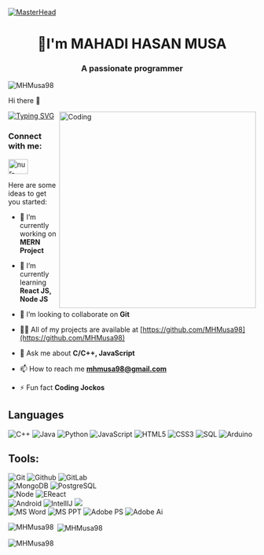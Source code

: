 <!---
MHMusa98/MHMusa98 is a ✨ special ✨ repository because its `README.md` (this file) appears on your GitHub profile.
You can click the Preview link to take a look at your changes.
--->
[![MasterHead](https://mir-s3-cdn-cf.behance.net/project_modules/max_1200/79731568097599.5b50bca477735.jpg)](https://MHMusa98.io)
<h1 align="center">👀I'm MAHADI HASAN MUSA</h1>
<h3 align="center">A passionate programmer</h3>
<p align="left"> <img src="https://komarev.com/ghpvc/?username=MHMusa98&label=Profile%20views&color=0e75b6&style=flat" alt="MHMusa98" /> </p>
Hi there 👋


[![Typing SVG](https://readme-typing-svg.herokuapp.com?font=Inter&weight=700&pause=1000&width=435&lines=MAHADI+HASAN+MUSA;Let's+do+something+new)](https://git.io/typing-svg)
<img align="right" alt="Coding" width="400" src="https://uploads-ssl.webflow.com/61ebe5f773be1acd620f8208/61fa3997c8a7f531e18d4e67_man-coding-on-laptop.gif">
<h3 align="left">Connect with me:</h3>
<p align="left">
<a href="https://linkedin.com/in/mahadi-hasan-musa-6209ab17b" target="blank"><img align="center" src="https://raw.githubusercontent.com/rahuldkjain/github-profile-readme-generator/master/src/images/icons/Social/linked-in-alt.svg" alt="nur-nahian" height="30" width="40" /></a>
</p>
Here are some ideas to get you started:

- 🔭 I’m currently working on **MERN Project**

- 🌱 I’m currently learning **React JS, Node JS**

- 👯 I’m looking to collaborate on **Git**

- 👨‍💻 All of my projects are available at [https://github.com/MHMusa98](https://github.com/MHMusa98)

- 💬 Ask me about **C/C++, JavaScript**

- 📫 How to reach me **mhmusa98@gmail.com**

- ⚡ Fun fact **Coding Jockos**

## Languages

![C++](https://img.shields.io/badge/-C++-000000?style=flat&logo=c%2B%2B)
![Java](https://img.shields.io/badge/-Java-000000?style=flat&logo=java)
![Python](https://img.shields.io/badge/-Python-000000?style=flat&logo=python)
![JavaScript](https://img.shields.io/badge/-JavaScript-000000?style=flat&logo=javascript)
![HTML5](https://img.shields.io/badge/-HTML5-000000?style=flat&logo=html5)
![CSS3](https://img.shields.io/badge/-CSS-000000?style=flat&logo=css3)
![SQL](https://img.shields.io/badge/-SQL-000000?style=flat&logo=mysql)
![Arduino](https://img.shields.io/badge/-Arduino-000000?style=flat&logo=arduino)
## Tools:

![Git](https://img.shields.io/badge/-Git-000000?style=flat&logo=git)
![Github](https://img.shields.io/badge/-Github-000000?style=flat&logo=github)
![GitLab](https://img.shields.io/badge/-Gitlab-000000?style=flat&logo=gitlab) <br />
![MongoDB](https://img.shields.io/badge/-MongoDB-000000?style=flat&logo=mongodb)
![PostgreSQL](https://img.shields.io/badge/-PostgreSQL-000000?style=flat&logo=postgresql) <br />
![Node](https://img.shields.io/badge/-Node-000000?style=flat&logo=node.js)
![EReact](https://img.shields.io/badge/-React-000000?style=flat&logo=react) <br />
![Android](https://img.shields.io/badge/-Android-000000?style=flat&logo=android)
![IntellIJ](https://img.shields.io/badge/-IntellIJ%20IDEA-000000?style=flat&logo=intellij%20idea) ![](https://img.shields.io/badge/-Webstorm-000000?style=flat&logo=webstorm)<br />
![MS Word](https://img.shields.io/badge/-MS%20Word-000000?style=flat&logo=microsoft%20word)
![MS PPT](https://img.shields.io/badge/-MS%20Powerpoint-000000?style=flat&logo=microsoft%20powerpoint)
![Adobe PS](https://img.shields.io/badge/-Adobe%20Photoshop-000000?style=flat&logo=adobe%20photoshop)
![Adobe Ai](https://img.shields.io/badge/-Adobe%20Illustrator-000000?style=flat&logo=adobe%20illustrator)

<p><img align="left" src="https://github-readme-stats.vercel.app/api/top-langs?username=MHMusa98&show_icons=true&locale=en&layout=compact&theme=tokyonight" alt="MHMusa98" /></p>
<p>&nbsp;<img align="center" src="https://github-readme-stats.vercel.app/api?username=MHMusa98&show_icons=true&locale=en&theme=tokyonight" alt="MHMusa98" /></p>

<p><img align="center" src="https://github-readme-streak-stats.herokuapp.com/?user=MHMusa98&&theme=tokyonight" alt="MHMusa98" /></p>



